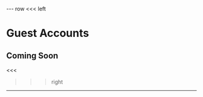 --- row
<<< left
# Guest Accounts
## Coming Soon
<<<

>>> right
<!-- include(../api-ref-snippet.md) -->
>>>
---

<!-- include(../support.md) -->

